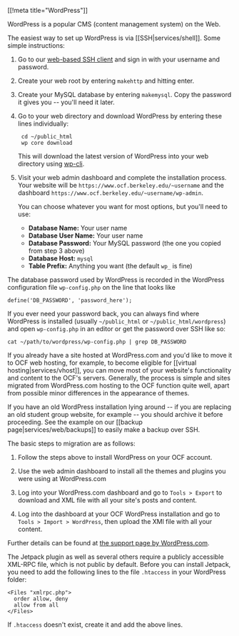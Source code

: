 [[!meta title="WordPress"]]

WordPress is a popular CMS (content management system) on the Web.


The easiest way to set up WordPress is via [[SSH|services/shell]]. Some simple
instructions:

1. Go to our [web-based SSH client](https://ssh.ocf.berkeley.edu/) and sign in
   with your username and password.

2. Create your web root by entering `makehttp` and hitting enter.

3. Create your MySQL database by entering `makemysql`. Copy the password it
   gives you -- you'll need it later.

4. Go to your web directory and download WordPress by entering these lines
   individually:

        cd ~/public_html
        wp core download

   This will download the latest version of WordPress into your web directory
   using [wp-cli](http://wp-cli.org/).

5. Visit your web admin dashboard and complete the installation process. Your
   website will be `https://www.ocf.berkeley.edu/~username` and the dashboard
   `https://www.ocf.berkeley.edu/~username/wp-admin`.

   You can choose whatever you want for most options, but you'll need to use:

   * **Database Name:** Your user name
   * **Database User Name:** Your user name
   * **Database Password:** Your MySQL password (the one you copied from step 3
     above)
   * **Database Host:** `mysql`
   * **Table Prefix:** Anything you want (the default `wp_` is fine)


The database password used by WordPress is recorded in the WordPress
configuration file `wp-config.php` on the line that looks like

    define('DB_PASSWORD', 'password_here');

If you ever need your password back, you can always find where WordPress is
installed (usually `~/public_html` or `~/public_html/wordpress`) and open
`wp-config.php` in an editor or get the password over SSH like so:

    cat ~/path/to/wordpress/wp-config.php | grep DB_PASSWORD


If you already have a site hosted at WordPress.com and you'd like to move it to
OCF web hosting, for example, to become eligible for [[virtual
hosting|services/vhost]], you can move most of your website's functionality and
content to the OCF's servers. Generally, the process is simple and sites
migrated from WordPress.com hosting to the OCF function quite well, apart from
possible minor differences in the appearance of themes.

If you have an old WordPress installation lying around -- if you are replacing
an old student group website, for example -- you should archive it before
proceeding. See the example on our [[backup page|services/web/backups]] to
easily make a backup over SSH.

The basic steps to migration are as follows:

1. Follow the steps above to install WordPress on your OCF account.

2. Use the web admin dashboard to install all the themes and plugins you were
   using at WordPress.com

3. Log into your WordPress.com dashboard and go to `Tools > Export` to download
   and XML file with all your site's posts and content.

4. Log into the dashboard at your OCF WordPress installation and go to `Tools >
   Import > WordPress`, then upload the XMl file with all your content.

Further details can be found at [the support page by WordPress.com][1].

[1]: https://en.support.wordpress.com/moving-to-a-self-hosted-wordpress-site/


The Jetpack plugin as well as several others require a publicly accessible
XML-RPC file, which is not public by default. Before you can install Jetpack,
you need to add the following lines to the file `.htaccess` in your WordPress
folder:

    <Files "xmlrpc.php">
      order allow, deny
      allow from all
    </Files>

If `.htaccess` doesn't exist, create it and add the above lines.
